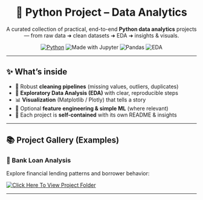 <h1 align="center">🐍 Python Project – Data Analytics</h1>

<p align="center">
  A curated collection of practical, end-to-end <b>Python data analytics</b> projects — from raw data ➜ clean datasets ➜ EDA ➜ insights & visuals.
</p>

<p align="center">
  <a href="https://www.python.org/"><img alt="Python" src="https://img.shields.io/badge/Python-3.9%2B-3776AB?logo=python&logoColor=white"></a>
  <img alt="Made with Jupyter" src="https://img.shields.io/badge/Notebook-Jupyter-F37626?logo=jupyter&logoColor=white">
  <img alt="Pandas" src="https://img.shields.io/badge/Pandas-Data%20Wrangling-150458?logo=pandas">
  <img alt="EDA" src="https://img.shields.io/badge/EDA-Exploratory%20Data%20Analysis-150458?logo=pandas">
</p>

---

## ✨ What’s inside

- 🧼 Robust **cleaning pipelines** (missing values, outliers, duplicates)
- 🔎 **Exploratory Data Analysis (EDA)** with clear, reproducible steps
- 📊 **Visualization** (Matplotlib / Plotly) that tells a story
- 🧠 Optional **feature engineering & simple ML** (where relevant)
- 🧭 Each project is **self-contained** with its own README & insights

--- 

 ## 📚 Project Gallery (Examples)

### 🏦 Bank Loan Analysis
Explore financial lending patterns and borrower behavior:

<p align="left">
  <a href="https://github.com/RoshShr/Python-Projects---Data-Analytics/tree/main/Bank%20Loan%20Analysis" target="_blank">
    <img src="https://img.shields.io/badge/🚀_View_Project-Folder-blueviolet?style=for-the-badge&logo=github" alt=" Click Here To View Project Folder"/>
  </a>
</p>

---

